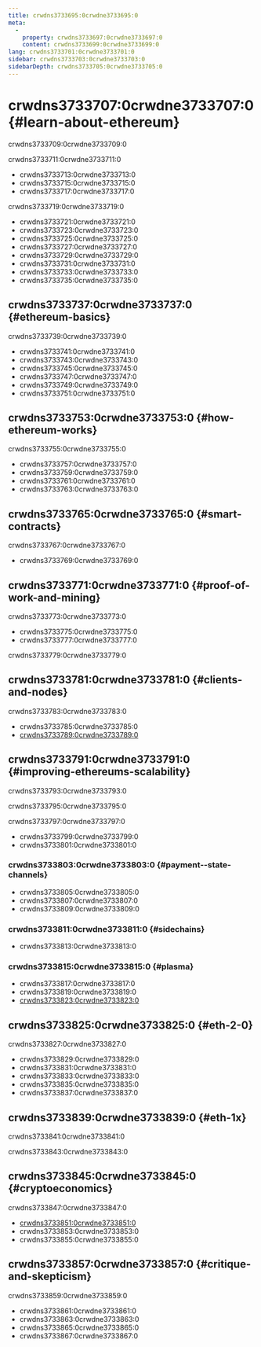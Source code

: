 ```yaml
---
title: crwdns3733695:0crwdne3733695:0
meta:
  - 
    property: crwdns3733697:0crwdne3733697:0
    content: crwdns3733699:0crwdne3733699:0
lang: crwdns3733701:0crwdne3733701:0
sidebar: crwdns3733703:0crwdne3733703:0
sidebarDepth: crwdns3733705:0crwdne3733705:0
---
```


# crwdns3733707:0crwdne3733707:0 {#learn-about-ethereum}

crwdns3733709:0crwdne3733709:0

crwdns3733711:0crwdne3733711:0

- crwdns3733713:0crwdne3733713:0
- crwdns3733715:0crwdne3733715:0
- crwdns3733717:0crwdne3733717:0

crwdns3733719:0crwdne3733719:0

- crwdns3733721:0crwdne3733721:0
- crwdns3733723:0crwdne3733723:0
- crwdns3733725:0crwdne3733725:0
- crwdns3733727:0crwdne3733727:0
- crwdns3733729:0crwdne3733729:0
- crwdns3733731:0crwdne3733731:0
- crwdns3733733:0crwdne3733733:0
- crwdns3733735:0crwdne3733735:0

## crwdns3733737:0crwdne3733737:0 {#ethereum-basics}

crwdns3733739:0crwdne3733739:0

- crwdns3733741:0crwdne3733741:0
- crwdns3733743:0crwdne3733743:0
- crwdns3733745:0crwdne3733745:0
- crwdns3733747:0crwdne3733747:0
- crwdns3733749:0crwdne3733749:0
- crwdns3733751:0crwdne3733751:0

## crwdns3733753:0crwdne3733753:0 {#how-ethereum-works}

crwdns3733755:0crwdne3733755:0

- crwdns3733757:0crwdne3733757:0
- crwdns3733759:0crwdne3733759:0
- crwdns3733761:0crwdne3733761:0
- crwdns3733763:0crwdne3733763:0

## crwdns3733765:0crwdne3733765:0 {#smart-contracts}

crwdns3733767:0crwdne3733767:0

- crwdns3733769:0crwdne3733769:0

## crwdns3733771:0crwdne3733771:0 {#proof-of-work-and-mining}

crwdns3733773:0crwdne3733773:0

- crwdns3733775:0crwdne3733775:0
- crwdns3733777:0crwdne3733777:0

crwdns3733779:0crwdne3733779:0

## crwdns3733781:0crwdne3733781:0 {#clients-and-nodes}

crwdns3733783:0crwdne3733783:0

- crwdns3733785:0crwdne3733785:0
- [crwdns3733789:0crwdne3733789:0](crwdns3733787:0crwdne3733787:0)

## crwdns3733791:0crwdne3733791:0 {#improving-ethereums-scalability}

crwdns3733793:0crwdne3733793:0

crwdns3733795:0crwdne3733795:0

crwdns3733797:0crwdne3733797:0

- crwdns3733799:0crwdne3733799:0
- crwdns3733801:0crwdne3733801:0

### crwdns3733803:0crwdne3733803:0 {#payment--state-channels}

- crwdns3733805:0crwdne3733805:0
- crwdns3733807:0crwdne3733807:0
- crwdns3733809:0crwdne3733809:0

### crwdns3733811:0crwdne3733811:0 {#sidechains}

- crwdns3733813:0crwdne3733813:0

### crwdns3733815:0crwdne3733815:0 {#plasma}

- crwdns3733817:0crwdne3733817:0
- crwdns3733819:0crwdne3733819:0
- [crwdns3733823:0crwdne3733823:0](crwdns3733821:0crwdne3733821:0)

## crwdns3733825:0crwdne3733825:0 {#eth-2-0}

crwdns3733827:0crwdne3733827:0

- crwdns3733829:0crwdne3733829:0
- crwdns3733831:0crwdne3733831:0
- crwdns3733833:0crwdne3733833:0
- crwdns3733835:0crwdne3733835:0
- crwdns3733837:0crwdne3733837:0

## crwdns3733839:0crwdne3733839:0 {#eth-1x}

crwdns3733841:0crwdne3733841:0

crwdns3733843:0crwdne3733843:0

## crwdns3733845:0crwdne3733845:0 {#cryptoeconomics}

crwdns3733847:0crwdne3733847:0

- [crwdns3733851:0crwdne3733851:0](crwdns3733849:0crwdne3733849:0)
- crwdns3733853:0crwdne3733853:0
- crwdns3733855:0crwdne3733855:0

## crwdns3733857:0crwdne3733857:0 {#critique-and-skepticism}

crwdns3733859:0crwdne3733859:0

- crwdns3733861:0crwdne3733861:0
- crwdns3733863:0crwdne3733863:0
- crwdns3733865:0crwdne3733865:0
- crwdns3733867:0crwdne3733867:0
